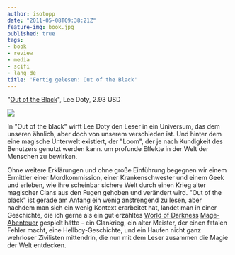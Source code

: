 ```yaml
---
author: isotopp
date: "2011-05-08T09:38:21Z"
feature-img: book.jpg
published: true
tags:
- book
- review
- media
- scifi
- lang_de
title: 'Fertig gelesen: Out of the Black'
---
```

"[Out of the Black](http://www.amazon.com/Out-of-the-Black-ebook/dp/B00295RII6)",
Lee Doty, 2.93 USD

![](https://blog.koehntopp.info/uploads/doty_out_of_the_black.jpg)

In "Out of the black" wirft Lee Doty den Leser in ein Universum, das dem
unseren ähnlich, aber doch von unserem verschieden ist. Und hinter dem eine
magische Unterwelt existiert, der "Loom", der je nach Kundigkeit des
Benutzers genutzt werden kann. um profunde Effekte in der Welt der Menschen
zu bewirken.

Ohne weitere Erklärungen und ohne große Einführung begegnen wir einem
Ermittler einer Mordkommission, einer Krankenschwester und einem Geek und
erleben, wie ihre scheinbar sichere Welt durch einen Krieg alter magischer
Clans aus den Fugen gehoben und verändert wird. "Out of the black" ist
gerade am Anfang ein wenig anstrengend zu lesen, aber nachdem man sich ein
wenig Kontext erarbeitet hat, landet man in einer Geschichte, die ich gerne
als ein gut erzähltes
[World of Darkness](http://en.wikipedia.org/wiki/World_of_Darkness)
[Mage-Abenteuer](http://en.wikipedia.org/wiki/Mage:_The_Awakening) gespielt
hätte - ein Clankrieg, ein alter Meister, der einen fatalen Fehler macht,
eine Hellboy-Geschichte, und ein Haufen nicht ganz wehrloser Zivilisten
mittendrin, die nun mit dem Leser zusammen die Magie der Welt entdecken.

